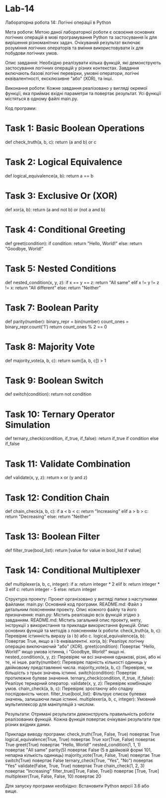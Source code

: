 # Lab-14
Лабораторна робота 14: Логічні операції в Python

Мета роботи:
Метою даної лабораторної роботи є освоєння основних логічних операцій в мові програмування Python та застосування їх для вирішення різноманітних задач. Очікуваний результат включає розуміння логічних операторів та вміння використовувати їх для побудови логічних умов.

Опис завдання:
Необхідно реалізувати кілька функцій, які демонструють застосування логічних операцій у різних контекстах. Завдання включають базові логічні перевірки, умовні оператори, логічні еквівалентності, ексклюзивне "або" (XOR), та інші.

Виконання роботи:
Кожне завдання реалізовано у вигляді окремої функції, яка приймає вхідні параметри та повертає результат. Усі функції містяться в одному файлі main.py.

Код програми:
# Task 1: Basic Boolean Operations
def check_truth(a, b, c):
    return (a and b) or c

# Task 2: Logical Equivalence
def logical_equivalence(a, b):
    return a == b

# Task 3: Exclusive Or (XOR)
def xor(a, b):
    return (a and not b) or (not a and b)

# Task 4: Conditional Greeting
def greet(condition):
    if condition:
        return "Hello, World!"
    else:
        return "Goodbye, World!"

# Task 5: Nested Conditions
def nested_condition(x, y, z):
    if x == y == z:
        return "All same"
    elif x != y != z != x:
        return "All different"
    else:
        return "Neither"

# Task 7: Boolean Parity
def parity(number):
    binary_repr = bin(number)
    count_ones = binary_repr.count('1')
    return count_ones % 2 == 0

# Task 8: Majority Vote
def majority_vote(a, b, c):
    return sum([a, b, c]) > 1

# Task 9: Boolean Switch
def switch(condition):
    return not condition

# Task 10: Ternary Operator Simulation
def ternary_check(condition, if_true, if_false):
    return if_true if condition else if_false

# Task 11: Validate Combination
def validate(x, y, z):
    return x or (y and z)

# Task 12: Condition Chain
def chain_check(a, b, c):
    if a < b < c:
        return "Increasing"
    elif a > b > c:
        return "Decreasing"
    else:
        return "Neither"

# Task 13: Boolean Filter
def filter_true(bool_list):
    return [value for value in bool_list if value]

# Task 14: Conditional Multiplexer
def multiplexer(a, b, c, integer):
    if a:
        return integer * 2
    elif b:
        return integer * 3
    elif c:
        return integer - 5
    else:
        return integer
        
Структура проекту:
Проект організовано у вигляді папки з наступними файлами:
main.py: Основний код програми.
README.md: Файл з детальним поясненням проекту.
Опис кожного файлу та його призначення:
main.py: Містить реалізацію всіх функцій згідно з завданням.
README.md: Містить загальний опис проекту, мету, інструкції з використання та приклади використання функцій.
Опис основних функцій та методів з поясненням їх роботи:
check_truth(a, b, c): Перевіряє істинність виразу (a і b) або c.
logical_equivalence(a, b): Повертає True, якщо a і b еквівалентні.
xor(a, b): Реалізує логічну операцію виключаючий "або" (XOR).
greet(condition): Повертає "Hello, World!" якщо умова істинна, і "Goodbye, World!" якщо ні.
nested_condition(x, y, z): Перевіряє чи всі значення однакові, різні, або ні те, ні інше.
parity(number): Перевіряє парність кількості одиниць у двійковому представленні числа.
majority_vote(a, b, c): Перевіряє, чи більшість з трьох значень істинні.
switch(condition): Повертає протилежне булеве значення.
ternary_check(condition, if_true, if_false): Реалізує тернарний оператор.
validate(x, y, z): Перевіряє комбінацію умов.
chain_check(a, b, c): Перевіряє зростаючу або спадну послідовність чисел.
filter_true(bool_list): Фільтрує список булевих значень, залишаючи лише істинні.
multiplexer(a, b, c, integer): Умовний мультиплексор для маніпуляцій з числом.

Результати:
Отримані результати демонструють правильність роботи реалізованих функцій. Кожна функція повертає очікувані результати при різних вхідних даних.

Приклади виводу програми:
check_truth(True, False, True) повертає True
logical_equivalence(True, True) повертає True
xor(True, False) повертає True
greet(True) повертає "Hello, World!"
nested_condition(1, 1, 1) повертає "All same"
parity(5) повертає False (5 в двійковій формі 101, непарна кількість одиниць)
majority_vote(True, False, True) повертає True
switch(True) повертає False
ternary_check(True, "Yes", "No") повертає "Yes"
validate(False, True, True) повертає True
chain_check(1, 2, 3) повертає "Increasing"
filter_true([True, False, True]) повертає [True, True]
multiplexer(True, False, False, 10) повертає 20

Для запуску програми необхідно: Встановити Python версії 3.6 або вище.
